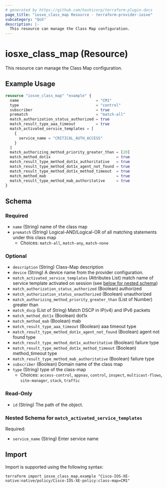 ```yaml
---
# generated by https://github.com/hashicorp/terraform-plugin-docs
page_title: "iosxe_class_map Resource - terraform-provider-iosxe"
subcategory: "QoS"
description: |-
  This resource can manage the Class Map configuration.
---
```


# iosxe_class_map (Resource)

This resource can manage the Class Map configuration.

## Example Usage

```terraform
resource "iosxe_class_map" "example" {
  name                                  = "CM1"
  type                                  = "control"
  subscriber                            = true
  prematch                              = "match-all"
  match_authorization_status_authorized = true
  match_result_type_aaa_timeout         = true
  match_activated_service_templates = [
    {
      service_name = "CRITICAL_AUTH_ACCESS"
    }
  ]
  match_authorizing_method_priority_greater_than = [20]
  match_method_dot1x                             = true
  match_result_type_method_dot1x_authoritative   = true
  match_result_type_method_dot1x_agent_not_found = true
  match_result_type_method_dot1x_method_timeout  = true
  match_method_mab                               = true
  match_result_type_method_mab_authoritative     = true
}
```

<!-- schema generated by tfplugindocs -->
## Schema

### Required

- `name` (String) name of the class map
- `prematch` (String) Logical-AND/Logical-OR of all matching statements under this class map
  - Choices: `match-all`, `match-any`, `match-none`

### Optional

- `description` (String) Class-Map description
- `device` (String) A device name from the provider configuration.
- `match_activated_service_templates` (Attributes List) match name of service template activated on session (see [below for nested schema](#nestedatt--match_activated_service_templates))
- `match_authorization_status_authorized` (Boolean) authorized
- `match_authorization_status_unauthorized` (Boolean) unauthorized
- `match_authorizing_method_priority_greater_than` (List of Number) greater than
- `match_dscp` (List of String) Match DSCP in IP(v4) and IPv6 packets
- `match_method_dot1x` (Boolean) dot1x
- `match_method_mab` (Boolean) mab
- `match_result_type_aaa_timeout` (Boolean) aaa timeout type
- `match_result_type_method_dot1x_agent_not_found` (Boolean) agent not found type
- `match_result_type_method_dot1x_authoritative` (Boolean) failure type
- `match_result_type_method_dot1x_method_timeout` (Boolean) method_timeout type
- `match_result_type_method_mab_authoritative` (Boolean) failure type
- `subscriber` (Boolean) Domain name of the class map
- `type` (String) type of the class-map
  - Choices: `access-control`, `appnav`, `control`, `inspect`, `multicast-flows`, `site-manager`, `stack`, `traffic`

### Read-Only

- `id` (String) The path of the object.

<a id="nestedatt--match_activated_service_templates"></a>
### Nested Schema for `match_activated_service_templates`

Required:

- `service_name` (String) Enter service name

## Import

Import is supported using the following syntax:

```shell
terraform import iosxe_class_map.example "Cisco-IOS-XE-native:native/policy/Cisco-IOS-XE-policy:class-map=CM1"
```
